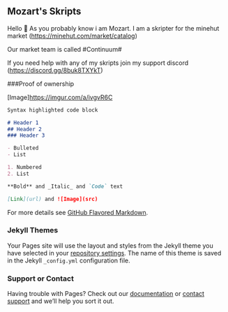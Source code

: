 ## Mozart's Skripts

Hello 👋 As you probably know i am Mozart. I am a skripter for the minehut market (https://minehut.com/market/catalog)

Our market team is called #Continuum#

If you need help with any of my skripts join my support discord (https://discord.gg/8buk8TXYkT)

###Proof of ownership

[Image]https://imgur.com/a/ivgvR6C

```markdown
Syntax highlighted code block

# Header 1
## Header 2
### Header 3

- Bulleted
- List

1. Numbered
2. List

**Bold** and _Italic_ and `Code` text

[Link](url) and ![Image](src)
```

For more details see [GitHub Flavored Markdown](https://guides.github.com/features/mastering-markdown/).

### Jekyll Themes

Your Pages site will use the layout and styles from the Jekyll theme you have selected in your [repository settings](https://github.com/officialMozart/Website/settings/pages). The name of this theme is saved in the Jekyll `_config.yml` configuration file.

### Support or Contact

Having trouble with Pages? Check out our [documentation](https://docs.github.com/categories/github-pages-basics/) or [contact support](https://support.github.com/contact) and we’ll help you sort it out.
